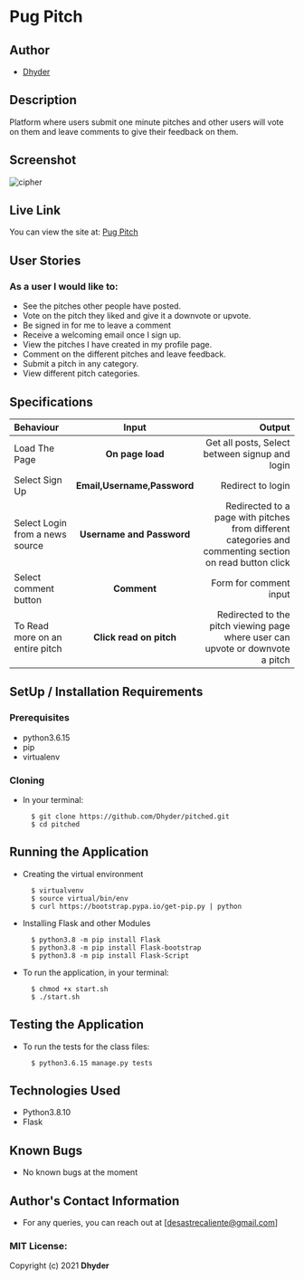 # Pug Pitch
## Author
* [Dhyder](https://github.com/Dhyder)

## Description
Platform where users submit one minute pitches and other users will vote on them and leave comments to give their feedback on them.

## Screenshot
![cipher](https://user-images.githubusercontent.com/86789832/140872778-b27646e9-703a-4f32-91eb-0e74985a2650.png)

## Live Link
You can view the site at: [Pug Pitch](https://pugpitch.herokuapp.com/)

## User Stories

### As a user I would like to:
* See the pitches other people have posted.
* Vote on the pitch they liked and give it a downvote or upvote.
* Be signed in for me to leave a comment
* Receive a welcoming email once I sign up.
* View the pitches I have created in my profile page.
* Comment on the different pitches and leave feedback.
* Submit a pitch in any category.
* View different pitch categories.

## Specifications
| Behaviour | Input | Output |
| :---------------- | :---------------: | ------------------: |
| Load The Page | **On page load** | Get all posts, Select between signup and login |
| Select Sign Up | **Email,Username,Password** | Redirect to login |
| Select Login from a news source | **Username and Password** | Redirected to a page with pitches from different categories and commenting section on read button click |
| Select comment button | **Comment** | Form for comment input |
| To Read more on an entire pitch  | **Click read on pitch** | Redirected to the pitch viewing page where user can upvote or downvote a pitch |


## SetUp / Installation Requirements
### Prerequisites
* python3.6.15
* pip
* virtualenv

### Cloning
* In your terminal:

        $ git clone https://github.com/Dhyder/pitched.git
        $ cd pitched

## Running the Application
* Creating the virtual environment

        $ virtualvenv
        $ source virtual/bin/env
        $ curl https://bootstrap.pypa.io/get-pip.py | python

* Installing Flask and other Modules

        $ python3.8 -m pip install Flask
        $ python3.8 -m pip install Flask-bootstrap
        $ python3.8 -m pip install Flask-Script

* To run the application, in your terminal:

        $ chmod +x start.sh
        $ ./start.sh

## Testing the Application
* To run the tests for the class files:

        $ python3.6.15 manage.py tests

## Technologies Used
* Python3.8.10
* Flask

## Known Bugs
* No known bugs at the moment
## Author's Contact Information
* For any queries, you can reach out at [desastrecaliente@gmail.com]

### MIT License:
Copyright (c) 2021 **Dhyder**
